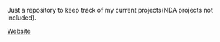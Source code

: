 Just a repository to keep track of my current projects(NDA projects not included).

[Website](https://peace0907.me/All-of-my-projects/)

